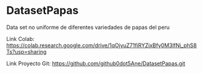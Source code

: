 # DatasetPapas
Data set no uniforme de diferentes variedades de papas del peru

Link Colab: https://colab.research.google.com/drive/1qOjyuZ71fiRYZjxBfy0M3lfNj_phS8Ts?usp=sharing

Link Proyecto Git: https://github.com/github0dot5Ane/DatasetPapas.git

